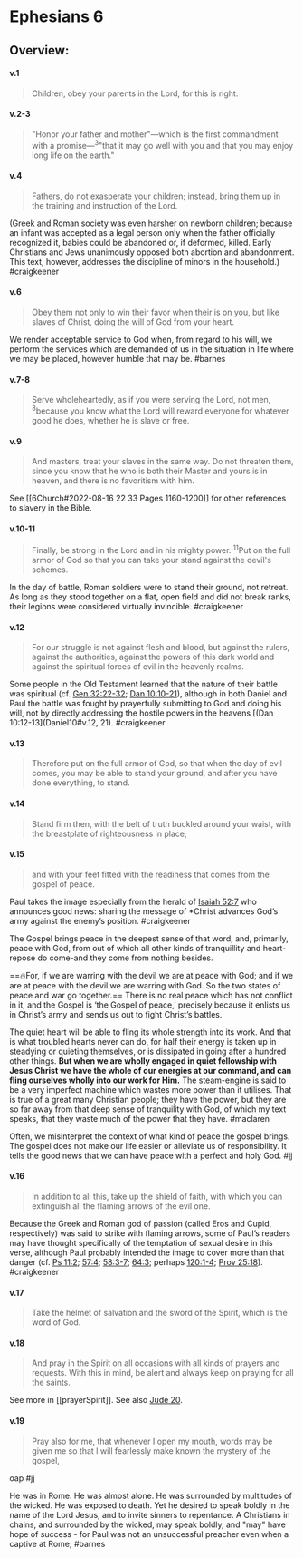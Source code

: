 # Ephesians 6

## Overview:

#### v.1
>Children, obey your parents in the Lord, for this is right.

#### v.2-3
>"Honor your father and mother"—which is the first commandment with a promise—<sup>3</sup>"that it may go well with you and that you may enjoy long life on the earth."

#### v.4
>Fathers, do not exasperate your children; instead, bring them up in the training and instruction of the Lord.

(Greek and Roman society was even harsher on newborn children; because an infant was accepted as a legal person only when the father officially recognized it, babies could be abandoned or, if deformed, killed. Early Christians and Jews unanimously opposed both abortion and abandonment. This text, however, addresses the discipline of minors in the household.)
#craigkeener 

#### v.6
>Obey them not only to win their favor when their is on you, but like slaves of Christ, doing the will of God from your heart.

We render acceptable service to God when, from regard to his will, we perform the services which are demanded of us in the situation in life where we may be placed, however humble that may be.
#barnes 

#### v.7-8
>Serve wholeheartedly, as if you were serving the Lord, not men, <sup>8</sup>because you know what the Lord will reward everyone for whatever good he does, whether he is slave or free.

#### v.9
>And masters, treat your slaves in the same way. Do not threaten them, since you know that he who is both their Master and yours is in heaven, and there is no favoritism with him.

See [[6Church#2022-08-16 22 33 Pages 1160-1200]] for other references to slavery in the Bible.

#### v.10-11
>Finally, be strong in the Lord and in his mighty power. <sup>11</sup>Put on the full armor of God so that you can take your stand against the devil's schemes.

In the day of battle, Roman soldiers were to stand their ground, not retreat. As long as they stood together on a flat, open field and did not break ranks, their legions were considered virtually invincible.
#craigkeener 

#### v.12
>For our struggle is not against flesh and blood, but against the rulers, against the authorities, against the powers of this dark world and against the spiritual forces of evil in the heavenly realms.

Some people in the Old Testament learned that the nature of their battle was spiritual (cf. [Gen 32:22-32](Genesis32); [Dan 10:10-21](Daniel10)), although in both Daniel and Paul the battle was fought by prayerfully submitting to God and doing his will, not by directly addressing the hostile powers in the heavens [(Dan 10:12-13](Daniel10#v.12,  21).
#craigkeener 

#### v.13
>Therefore put on the full armor of God, so that when the day of evil comes, you may be able to stand your ground, and after you have done everything, to stand.

#### v.14
>Stand firm then, with the belt of truth buckled around your waist, with the breastplate of righteousness in place,

#### v.15
>and with your feet fitted with the readiness that comes from the gospel of peace.

Paul takes the image especially from the herald of [Isaiah 52:7](Isaiah52#v.7) who announces good news: sharing the message of \*Christ advances God’s army against the enemy’s position.
#craigkeener 

The Gospel brings peace in the deepest sense of that word, and, primarily, peace with God, from out of which all other kinds of tranquillity and heart-repose do come-and they come from nothing besides.

==🔥For, if we are warring with the devil we are at peace with God; and if we are at peace with the devil we are warring with God. So the two states of peace and war go together.== There is no real peace which has not conflict in it, and the Gospel is ‘the Gospel of peace,’ precisely because it enlists us in Christ’s army and sends us out to fight Christ’s battles.

The quiet heart will be able to fling its whole strength into its work. And that is what troubled hearts never can do, for half their energy is taken up in steadying or quieting themselves, or is dissipated in going after a hundred other things. **But when we are wholly engaged in quiet fellowship with Jesus Christ we have the whole of our energies at our command, and can fling ourselves wholly into our work for Him.** The steam-engine is said to be a very imperfect machine which wastes more power than it utilises. That is true of a great many Christian people; they have the power, but they are so far away from that deep sense of tranquility with God, of which my text speaks, that they waste much of the power that they have.
#maclaren 

Often, we misinterpret the context of what kind of peace the gospel brings. The gospel does not make our life easier or alleviate us of responsibility. It tells the good news that we can have peace with a perfect and holy God.
#jj 

#### v.16
>In addition to all this, take up the shield of faith, with which you can extinguish all the flaming arrows of the evil one.

Because the Greek and Roman god of passion (called Eros and Cupid, respectively) was said to strike with flaming arrows, some of Paul’s readers may have thought specifically of the temptation of sexual desire in this verse, although Paul probably intended the image to cover more than that danger (cf. [Ps 11:2](Psalm11#v.2); [57:4](Psalm57#v.4); [58:3-7](Psalm58#v.3); [64:3](Psalm64#v.3); perhaps [120:1-4](Psalm120#v.4); [Prov 25:18](Proverbs25#v.18)).
#craigkeener 

#### v.17
>Take the helmet of salvation and the sword of the Spirit, which is the word of God.

#### v.18
> And pray in the Spirit on all occasions with all kinds of prayers and requests. With this in mind, be alert and always keep on praying for all the saints.

See more in [[prayerSpirit]]. See also [Jude 20](Jude#v.20).

#### v.19
>Pray also for me, that whenever I open my mouth, words may be given me so that I will fearlessly make known the mystery of the gospel,

oap
#jj 

He was in Rome. He was almost alone. He was surrounded by multitudes of the wicked. He was exposed to death. Yet he desired to speak boldly in the name of the Lord Jesus, and to invite sinners to repentance. A Christians in chains, and surrounded by the wicked, may speak boldly, and "may" have hope of success - for Paul was not an unsuccessful preacher even when a captive at Rome;
#barnes 
